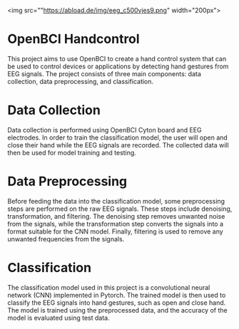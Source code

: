 <img src=""https://abload.de/img/eeg_c500vjes9.png" width="200px">

# OpenBCI Handcontrol

This project aims to use OpenBCI to create a hand control system that can be used to control devices or applications by detecting hand gestures from EEG signals. The project consists of three main components: data collection, data preprocessing, and classification.

# Data Collection

Data collection is performed using OpenBCI Cyton board and EEG electrodes. In order to train the classification model, the user will open and close their hand while the EEG signals are recorded. The collected data will then be used for model training and testing.

# Data Preprocessing

Before feeding the data into the classification model, some preprocessing steps are performed on the raw EEG signals. These steps include denoising, transformation, and filtering. The denoising step removes unwanted noise from the signals, while the transformation step converts the signals into a format suitable for the CNN model. Finally, filtering is used to remove any unwanted frequencies from the signals.

# Classification

The classification model used in this project is a convolutional neural network (CNN) implemented in Pytorch. The trained model is then used to classify the EEG signals into hand gestures, such as open and close hand. The model is trained using the preprocessed data, and the accuracy of the model is evaluated using test data.
